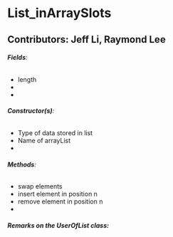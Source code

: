 # **List_inArraySlots**
## **Contributors**: Jeff Li, Raymond Lee
###### **Fields**:
- length
- 
- 
###### **Constructor(s)**:
- Type of data stored in list
- Name of arrayList
- 
###### **Methods**:
- swap elements
- insert element in position n
- remove element in position n
- 
##### **Remarks on the UserOfList class**:

